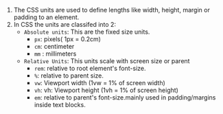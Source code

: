1. The CSS units are used to define lengths like width, height, margin or padding to an element.
2. In CSS the units are classifed into 2:
    - `Absolute units`: This are the fixed size units.
        - `px`: pixels( 1px = 0.2cm)
        - `cm`: centimeter
        - `mm` : millimeters
    - `Relative Units`: This units scale with screen size or parent
        - `rem`: relative to root element's font-size.
        - `%`: relative to parent size.
        - `vw`: Viewport width (1vw = 1% of screen width)
        - `vh`: vh: Viewport height (1vh = 1% of screen height)
        - `em`: relative to parent's font-size.mainly used in padding/margins inside text blocks.